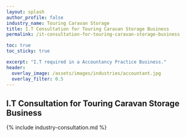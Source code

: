 ```yaml
---
layout: splash 
author_profile: false 
industry_name: Touring Caravan Storage
title: I.T Consultation for Touring Caravan Storage Business
permalink: /it-consultation-for-touring-caravan-storage-business

toc: true
toc_sticky: true

excerpt: "I.T required in a Accountancy Practice Business."
header:
  overlay_image: /assets/images/industries/accountant.jpg
  overlay_filter: 0.5 
---
```


## I.T Consultation for Touring Caravan Storage Business

{% include industry-consultation.md %}
